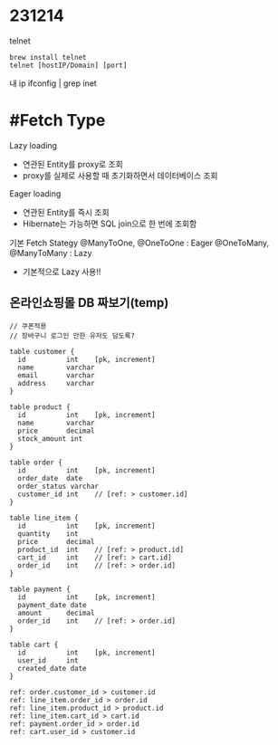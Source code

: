 # 231214

telnet

```shell
brew install telnet
telnet [hostIP/Domain] [port]
```

내 ip
ifconfig | grep inet

# #Fetch Type

Lazy loading

- 연관된 Entity를 proxy로 조회
- proxy를 실제로 사용할 때 초기화하면서 데이터베이스 조회

Eager loading

- 연관된 Entity를 즉시 조회
- Hibernate는 가능하면 SQL join으로 한 번에 조회함

기본 Fetch Stategy
@ManyToOne, @OneToOne : Eager
@OneToMany, @ManyToMany : Lazy

- 기본적으로 Lazy 사용!!

## 온라인쇼핑몰 DB 짜보기(temp)

```dbml
// 쿠폰적용
// 장바구니 로그인 안한 유저도 담도록?

table customer {
  id          int    [pk, increment]
  name        varchar
  email       varchar
  address     varchar
}

table product {
  id          int    [pk, increment]
  name        varchar
  price       decimal
  stock_amount int
}

table order {
  id          int    [pk, increment]
  order_date  date
  order_status varchar
  customer_id int    // [ref: > customer.id]
}

table line_item {
  id          int    [pk, increment]
  quantity    int
  price       decimal
  product_id  int    // [ref: > product.id]
  cart_id     int    // [ref: > cart.id]
  order_id    int    // [ref: > order.id]
}

table payment {
  id          int    [pk, increment]
  payment_date date
  amount      decimal
  order_id    int    // [ref: > order.id]
}

table cart {
  id          int    [pk, increment]
  user_id     int
  created_date date
}

ref: order.customer_id > customer.id
ref: line_item.order_id > order.id
ref: line_item.product_id > product.id
ref: line_item.cart_id > cart.id
ref: payment.order_id > order.id
ref: cart.user_id > customer.id
```
